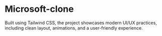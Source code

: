 # Microsoft-clone
Built using Tailwind CSS, the project showcases modern UI/UX practices, including clean layout, animations, and a user-friendly experience. 

